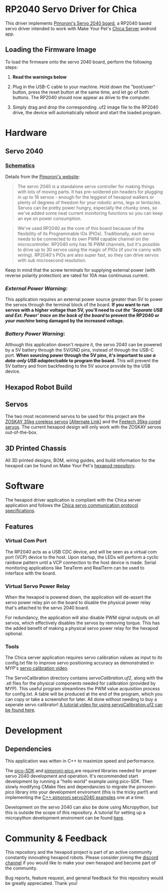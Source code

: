 # RP2040 Servo Driver for Chica
This driver implements [Pimoroni's Servo 2040 board](https://shop.pimoroni.com/products/servo-2040?variant=39800591679571), a RP2040 based servo driver intended to work with Make Your Pet's [Chica Server](https://play.google.com/store/apps/details?id=com.makeyourpet.chicaserver&hl=en_US&gl=US) android app.

## Loading the Firmware Image
To load the firmware onto the servo 2040 board, perform the following steps:
1) **Read the warnings below**

2) Plug in the USB-C cable to your machine. Hold down the "boot/user" button, press the reset button at the same time, and let go of both buttons. The RP2040 should now appear as drive to the computer. 

3) Simply drag and drop the corresponding .uf2 image file to the RP2040 drive, the device will automatically reboot and start the loaded program.

# Hardware 
## Servo 2040

### [Schematics](https://cdn.shopify.com/s/files/1/0174/1800/files/servo2040_schematic.pdf?v=1648817752)

Details from the [Pimoroni's website](https://shop.pimoroni.com/products/servo-2040?variant=39800591679571):
> The servo 2040 is a standalone servo controller for making things with lots of moving parts. It has pre-soldered pin headers for plugging in up to 18 servos - enough for the leggiest of hexapod walkers or plenty of degrees of freedom for your robotic arms, legs or tentacles. Servos can be pretty power hungry, especially the chunky ones, so we've added some neat current monitoring functions so you can keep an eye on power consumption. 

>We've used RP2040 as the core of this board because of the flexibility of its Programmable IOs (PIOs). Traditionally, each servo needs to be connected to its own PWM capable channel on the microcontroller. RP2040 only has 16 PWM channels, but it's possible to drive up to 30 servos using the magic of PIOs (if you're canny with wiring). RP2040's PIOs are also super fast, so they can drive servos with sub microsecond resolution.

Keep in mind that the screw terminals for supplying external power (with reverse polarity protection) are rated for 10A max continuous current. 

### ***External Power Warning***:
This application requires an external power source greater than 5V to power the servos through the terminal block of the board.  **If you want to run servos with a higher voltage than 5V, you'll need to _cut the 'Separate USB and Ext. Power' trace on the back of the board_ to prevent the RP2040 or _your machine_ being damaged by the increased voltage.**

### ***Battery Power Warning***:
Although this application doesn't require it, the servo 2040 can be powered by a 5V battery through the 5V/GND pins, instead of through the USB-C port. **When sourcing power through the 5V pins, it's important to _use a data-only USB adapter/cable_ to program the board.** This will prevent the 5V battery and from backfeeding to the 5V source provide by the USB device. 

## Hexapod Robot Build
## Servos
The two most recommend servos to be used for this project are the [ZOSKAY 35kg coreless servos](https://www.amazon.com/dp/B07SBYZ4G5?_encoding=UTF8&ref_=cm_sw_r_cp_ud_dp_FHYWJWD1TXGTMJDHJMWC&th=1) [[Alternate Link]](https://www.aliexpress.us/item/2251832824472591.html?spm=a2g0o.order_detail.0.0.2e03f19c3p5o3j&gatewayAdapt=glo2usa4itemAdapt&_randl_shipto=US) and the [Feetech 35kg cored servos](https://www.robotshop.com/products/feetech-180-degrees-digital-servo-74v-35kg-cm-ft5330m). The current hexapod design will only work with the ZOSKAY servos out-of-the-box. 

## 3D Printed Chassis
All 3D printed designs, BOM, wiring guides, and build information for the hexapod can be found on Make Your Pet's [hexapod repository](https://github.com/MakeYourPet/hexapod).

# Software
The hexapod driver application is compliant with the Chica server application and follows the [Chica servo communication protocol specifications](https://docs.google.com/document/d/1mZwbWAyVBaSGiShjaIyb4V5swsjEJnEGjClIcWYX3S0/edit).

## Features
### Virtual Com Port
The RP2040 acts as a USB CDC device, and will be seen as a virtual com port (VCP) device to the host. Upon startup, the LEDs will perform a cyclic rainbow pattern until a VCP connection to the host device is made. Serial monitoring applications like TeraTerm and RealTerm can be used to interface with the board.

### Virtual Servo Power Relay
When the hexapod is powered down, the application will de-assert the servo power relay pin on the board to disable the physical power relay that's attached to the servo 2040 board. 

For redundancy, the application will also disable PWM signal outputs on all servos, which effectively disables the servos by removing torque. This has the added benefit of making a physical servo power relay for the hexapod optional. 

### Tools
The Chica server application requires servo calibration values as input to its config.txt file to improve servo positioning accuracy as demonstrated in MYP's [servo calibration video](https://www.youtube.com/watch?v=UMUeKFPptU4).

The ServoCalibration directory contains _servoCalibration.uf2_, along with the .stl files for the physical components needed for calibration (provided by MYP). This useful program streamlines the PWM value acquisition process for config.txt. A table will be produced at the end of the program, which you can copy or take a screenshot for later. All done without needing to buy a seperate servo calibrator! [A tutorial video for using servoCalibration.uf2 can be found here](https://youtu.be/w5ZRXiZLpTk).

# Development 
## Dependencies 
This application was witten in C++ to maximize speed and performance.

The [pico-SDK](https://github.com/raspberrypi/pico-sdk) and [pimoroni-pico
](https://github.com/pimoroni/pimoroni-pico) are required libraries needed for proper servo 2040 development and operation. It's recommended start development by running a "hello world" example using pico-SDK. Then slowly modifying CMake files and dependancies to migrate the pimoroni-pico library into your development enviroment (this is the tricky part!) and implementing the [C++ pimoroni servo2040 examples](https://github.com/pimoroni/pimoroni-pico/tree/main/examples/servo2040) one at a time.

Development on the servo 2040 can also be done using Micropython, but this is outside the scope of this repository. A tutorial for setting up a micropython development enviroment can be found [here](https://github.com/pimoroni/pimoroni-pico/blob/main/setting-up-micropython.md).

# Community & Feedback
This repository and the hexapod project is part of an active community constantly innovating hexapod robots. Please consider joining the [discord channel](https://discord.gg/vb8YWMfBuk) if you would like to make your own hexapod and become part of the community.

Bug reports, feature request, and general feedback for this repository would be greatly appreciated. Thank you! 